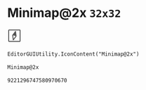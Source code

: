 # Minimap@2x `32x32`
<img src="/img/Minimap@2x.png" width=32 height=32>

``` CSharp
EditorGUIUtility.IconContent("Minimap@2x")
```
```
Minimap@2x
```
```
9221296747580970670
```

